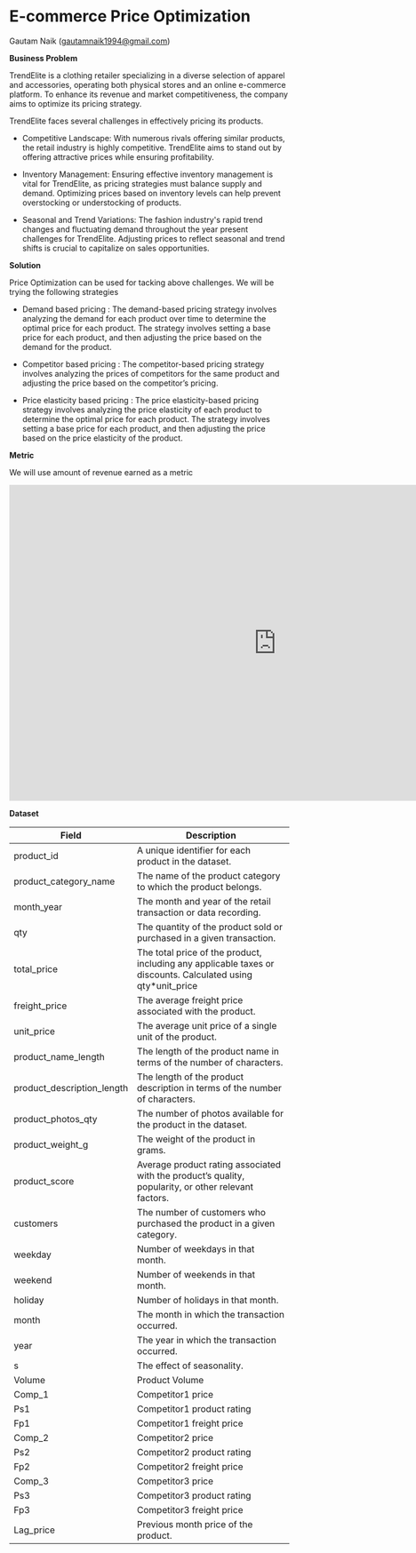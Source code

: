 # E-commerce Price Optimization

Gautam Naik (<gautamnaik1994@gmail.com>)  

**Business Problem**

TrendElite is a clothing retailer specializing in a diverse selection of apparel and accessories, operating both physical stores and an online e-commerce platform. To enhance its revenue and market competitiveness, the company aims to optimize its pricing strategy.

TrendElite faces several challenges in effectively pricing its products.

- Competitive Landscape: With numerous rivals offering similar products, the retail industry is highly competitive. TrendElite aims to stand out by offering attractive prices while ensuring profitability.

- Inventory Management: Ensuring effective inventory management is vital for TrendElite, as pricing strategies must balance supply and demand. Optimizing prices based on inventory levels can help prevent overstocking or understocking of products.

- Seasonal and Trend Variations: The fashion industry's rapid trend changes and fluctuating demand throughout the year present challenges for TrendElite. Adjusting prices to reflect seasonal and trend shifts is crucial to capitalize on sales opportunities.

**Solution**

Price Optimization can be used for tacking above challenges. We will be trying the following strategies

- Demand based pricing : The demand-based pricing strategy involves analyzing the demand for each product over time
to determine the optimal price for each product. The strategy involves setting a base
price for each product, and then adjusting the price based on the demand for the product.

- Competitor based pricing : The competitor-based pricing strategy involves analyzing the prices of competitors for
the same product and adjusting the price based on the competitor’s pricing.

- Price elasticity based pricing : The price elasticity-based pricing strategy involves analyzing the price elasticity of
each product to determine the optimal price for each product. The strategy involves
setting a base price for each product, and then adjusting the price based on the
price elasticity of the product.

**Metric**

We will use amount of revenue earned as a metric

<iframe src="https://docs.google.com/presentation/d/e/2PACX-1vRs9KOO0RPeIflD2xcDvFqmRwdAmh4CkAJCwHlqRG2eoAZDUqenDCUD9Y96B4ZGJIOPgk0SaVPmLL5Q/embed?start=false&loop=false&delayms=3000" frameborder="0" width="960" height="569" allowfullscreen="true" mozallowfullscreen="true" webkitallowfullscreen="true"></iframe>

**Dataset**

| Field                      | Description                                                                                   |
|----------------------------|-----------------------------------------------------------------------------------------------|
| product_id                 | A unique identifier for each product in the dataset.                                          |
| product_category_name      | The name of the product category to which the product belongs.                                |
| month_year                 | The month and year of the retail transaction or data recording.                                |
| qty                        | The quantity of the product sold or purchased in a given transaction.                          |
| total_price                | The total price of the product, including any applicable taxes or discounts. Calculated using qty*unit_price |
| freight_price              | The average freight price associated with the product.                                         |
| unit_price                 | The average unit price of a single unit of the product.                                        |
| product_name_length       | The length of the product name in terms of the number of characters.                           |
| product_description_length| The length of the product description in terms of the number of characters.                    |
| product_photos_qty        | The number of photos available for the product in the dataset.                                  |
| product_weight_g           | The weight of the product in grams.                                                            |
| product_score              | Average product rating associated with the product’s quality, popularity, or other relevant factors. |
| customers                  | The number of customers who purchased the product in a given category.                          |
| weekday                    | Number of weekdays in that month.                                                              |
| weekend                    | Number of weekends in that month.                                                              |
| holiday                    | Number of holidays in that month.                                                              |
| month                      | The month in which the transaction occurred.                                                   |
| year                       | The year in which the transaction occurred.                                                    |
| s                          | The effect of seasonality.                                                                     |
| Volume                     | Product Volume                                                                                 |
| Comp_1                     | Competitor1 price                                                                             |
| Ps1                        | Competitor1 product rating                                                                    |
| Fp1                        | Competitor1 freight price                                                                     |
| Comp_2                     | Competitor2 price                                                                             |
| Ps2                        | Competitor2 product rating                                                                    |
| Fp2                        | Competitor2 freight price                                                                     |
| Comp_3                     | Competitor3 price                                                                             |
| Ps3                        | Competitor3 product rating                                                                    |
| Fp3                        | Competitor3 freight price                                                                     |
| Lag_price                  | Previous month price of the product.                                                          |
